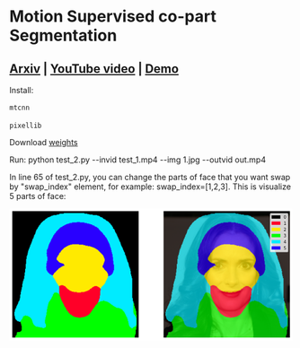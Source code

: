 # Motion Supervised co-part Segmentation 
## [Arxiv](http://arxiv.org/abs/2004.03234) | [YouTube video](https://www.youtube.com/watch?v=RJ4Nj1wV5iA) | [Demo](https://docs.google.com/presentation/d/1LnRi_ghHnZ_lB7j8_M_ER0N-SOGFN0HDTbMytfeRlIg/edit?usp=sharing)

Install:

    mtcnn
    
    pixellib

Download [weights](https://drive.google.com/drive/folders/1Zo8Y8xRpHZpzD7Yhj9dy-a9fp6PNEZlI?usp=sharing)
    
    
Run:
    python test_2.py --invid test_1.mp4 --img 1.jpg --outvid out.mp4
    
    
In line 65 of test_2.py, you can change the parts of face that you want swap by "swap_index" element, for example: swap_index=[1,2,3]. This is visualize 5 parts of face:

![](part_face.png)
